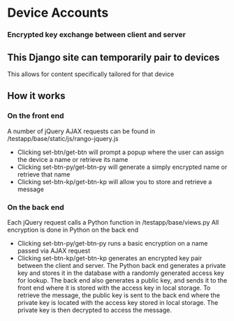 # Device Accounts
### Encrypted key exchange between client and server

## This Django site can temporarily pair to devices
This allows for content specifically tailored for that device

## How it works

### On the front end
A number of jQuery AJAX requests can be found in /testapp/base/static/js/rango-jquery.js
- Clicking set-btn/get-btn will prompt a popup where the user can assign the device a name or retrieve its name
- Clicking set-btn-py/get-btn-py will generate a simply encrypted name or retrieve that name
- Clicking set-btn-kp/get-btn-kp will allow you to store and retrieve a message

### On the back end
Each jQuery request calls a Python function in /testapp/base/views.py
All encryption is done in Python on the back end
- Clicking set-btn-py/get-btn-py runs a basic encryption on a name passed via AJAX request
- Clicking set-btn-kp/get-btn-kp generates an encrypted key pair between the client and server. The Python back end generates a private key and stores it in the database with a randomly generated access key for lookup. The back end also generates a public key, and sends it to the front end where it is stored with the access key in local storage. To retrieve the message, the public key is sent to the back end where the private key is located with the access key stored in local storage. The private key is then decrypted to access the message. 


